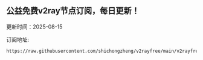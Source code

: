 ## 公益免费v2ray节点订阅，每日更新！
更新时间：2025-08-15

订阅地址:
```
https://raw.githubusercontent.com/shichongzheng/v2rayfree/main/v2rayfree
```
